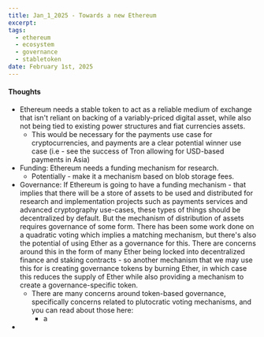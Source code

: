 ```yaml
---
title: Jan_1_2025 - Towards a new Ethereum
excerpt: 
tags:
  - ethereum
  - ecosystem
  - governance
  - stabletoken
date: February 1st, 2025
---
```

 #### Thoughts
 - Ethereum needs a stable token to act as a reliable medium of exchange that isn't reliant on backing of a variably-priced digital asset, while also not being tied to existing power structures and fiat currencies assets. 
	 - This would be necessary for the payments use case for cryptocurrencies, and payments are a clear potential winner use case (i.e - see the success of Tron allowing for USD-based payments in Asia)
 - Funding: Ethereum needs a funding mechanism for research.
	 - Potentially - make it a mechanism based on blob storage fees.
 - Governance: If Ethereum is going to have a funding mechanism - that implies that there will be a store of assets to be used and distributed for research and implementation projects such as payments services and advanced cryptography use-cases, these types of things should be decentralized by default. But the mechanism of distribution of assets requires governance of some form. There has been some work done on a quadratic voting which implies a matching mechanism, but there's also the potential of using Ether as a governance for this. There are concerns around this in the form of many Ether being locked into decentralized finance and staking contracts - so another mechanism that we may use this for is creating governance tokens by burning Ether, in which case this reduces the supply of Ether while also providing a mechanism to create a governance-specific token. 
	 - There are many concerns around token-based governance, specifically concerns related to plutocratic voting mechanisms, and you can read about those here:
		 - a
 - 